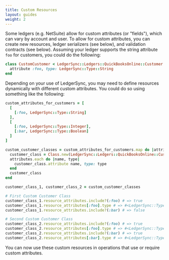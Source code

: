 ```yaml
---
title: Custom Resources
layout: guides
weight: 2
---
```


Some ledgers (e.g. NetSuite) allow for custom attributes (or "fields"), which can vary by account and user.  To allow for custom attributes, you can create new resources, ledger serializers (see below), and validation contracts (see below).  Assuming your ledger supports the string attribute `foo` for customers, you could do the following:

```ruby
class CustomCustomer < LedgerSync::Ledgers::QuickBooksOnline::Customer
  attribute :foo, type: LedgerSync::Type::String
end
```

Depending on your use of LedgerSync, you may need to define resources dynamically with different custom attributes.  You could do so using something like the following:

```ruby
custom_attributes_for_customers = [
  [
    [:foo, LedgerSync::Type::String]
  ],
  [
    [:foo, LedgerSync::Type::Integer],
    [:bar, LedgerSync::Type::Boolean]
  ]
]

custom_customer_classes = custom_attributes_for_customers.map do |attributes|
  customer_class = Class.new(LedgerSync::Ledgers::QuickBooksOnline::Customer)
  attributes.each do |name, type|
    customer_class.attribute name, type: type
  end
  customer_class
end

customer_class_1, customer_class_2 = custom_customer_classes

# First Custom Customer Class
customer_class_1.resource_attributes.include?(:foo) # => true
customer_class_1.resource_attributes[:foo].type # => #<LedgerSync::Type::String:0x00007fe04e9529b0 @precision=nil, @scale=nil, @limit=nil>
customer_class_1.resource_attributes.include?(:bar) # => false

# Second Custom Customer Class
customer_class_2.resource_attributes.include?(:foo) # => true
customer_class_2.resource_attributes[:foo].type # => #<LedgerSync::Type::Integer:0x00007fe04e2c7898 @precision=nil, @scale=nil, @limit=nil, @range=-2147483648...2147483648>
customer_class_2.resource_attributes.include?(:bar) # => true
customer_class_2.resource_attributes[:bar].type # => #<LedgerSync::Type::Boolean:0x00007fe04e2e4f10 @precision=nil, @scale=nil, @limit=nil>
```

You can now use these custom resources in operations that use or require custom attributes.
